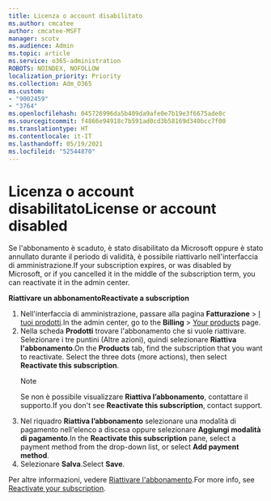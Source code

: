 ```yaml
---
title: Licenza o account disabilitato
ms.author: cmcatee
author: cmcatee-MSFT
manager: scotv
ms.audience: Admin
ms.topic: article
ms.service: o365-administration
ROBOTS: NOINDEX, NOFOLLOW
localization_priority: Priority
ms.collection: Adm_O365
ms.custom:
- "9002459"
- "3764"
ms.openlocfilehash: 045726996da5b409da9afe0e7b19e3f6675ade8c
ms.sourcegitcommit: f4866e94918c7b591ad0cd3b58169d340bcc7f00
ms.translationtype: HT
ms.contentlocale: it-IT
ms.lasthandoff: 05/19/2021
ms.locfileid: "52544870"
---
```

# <a name="license-or-account-disabled"></a><span data-ttu-id="316e2-102">Licenza o account disabilitato</span><span class="sxs-lookup"><span data-stu-id="316e2-102">License or account disabled</span></span>

<span data-ttu-id="316e2-103">Se l'abbonamento è scaduto, è stato disabilitato da Microsoft oppure è stato annullato durante il periodo di validità, è possibile riattivarlo nell'interfaccia di amministrazione.</span><span class="sxs-lookup"><span data-stu-id="316e2-103">If your subscription expires, or was disabled by Microsoft, or if you cancelled it in the middle of the subscription term, you can reactivate it in the admin center.</span></span>

<span data-ttu-id="316e2-104">**Riattivare un abbonamento**</span><span class="sxs-lookup"><span data-stu-id="316e2-104">**Reactivate a subscription**</span></span>

1. <span data-ttu-id="316e2-105">Nell'interfaccia di amministrazione, passare alla pagina **Fatturazione** > [I tuoi prodotti](https://go.microsoft.com/fwlink/p/?linkid=842054).</span><span class="sxs-lookup"><span data-stu-id="316e2-105">In the admin center, go to the **Billing** > [Your products](https://go.microsoft.com/fwlink/p/?linkid=842054) page.</span></span>
2. <span data-ttu-id="316e2-p101">Nella scheda **Prodotti** trovare l'abbonamento che si vuole riattivare. Selezionare i tre puntini (Altre azioni), quindi selezionare **Riattiva l'abbonamento**.</span><span class="sxs-lookup"><span data-stu-id="316e2-p101">On the **Products** tab, find the subscription that you want to reactivate. Select the three dots (more actions), then select **Reactivate this subscription**.</span></span>
    > [!NOTE]
    > <span data-ttu-id="316e2-108">Se non è possibile visualizzare **Riattiva l’abbonamento**, contattare il supporto.</span><span class="sxs-lookup"><span data-stu-id="316e2-108">If you don't see **Reactivate this subscription**, contact support.</span></span>
3. <span data-ttu-id="316e2-109">Nel riquadro **Riattiva l’abbonamento** selezionare una modalità di pagamento nell'elenco a discesa oppure selezionare **Aggiungi modalità di pagamento**.</span><span class="sxs-lookup"><span data-stu-id="316e2-109">In the **Reactivate this subscription** pane, select a payment method from the drop-down list, or select **Add payment method**.</span></span>
4. <span data-ttu-id="316e2-110">Selezionare **Salva**.</span><span class="sxs-lookup"><span data-stu-id="316e2-110">Select **Save**.</span></span>

<span data-ttu-id="316e2-111">Per altre informazioni, vedere [Riattivare l'abbonamento](/microsoft-365/commerce/subscriptions/reactivate-your-subscription).</span><span class="sxs-lookup"><span data-stu-id="316e2-111">For more info, see [Reactivate your subscription](/microsoft-365/commerce/subscriptions/reactivate-your-subscription).</span></span>